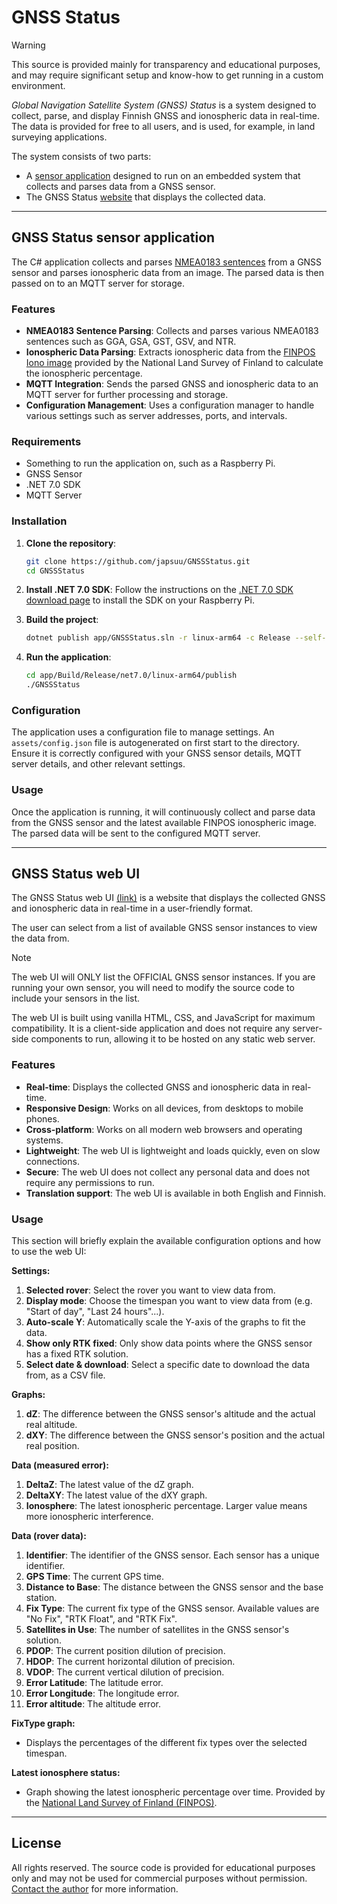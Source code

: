 
# GNSS Status

> [!WARNING]  
> This source is provided mainly for transparency and educational purposes, and may require significant setup and know-how to get running in a custom environment.

_Global Navigation Satellite System (GNSS) Status_ is a system designed to collect, parse, and display Finnish GNSS and ionospheric data in real-time.
The data is provided for free to all users, and is used, for example, in land surveying applications.

The system consists of two parts:
- A [sensor application](#gnss-status-sensor-application) designed to run on an embedded system that collects and parses data from a GNSS sensor.
- The GNSS Status [website](#gnss-status-web-ui) that displays the collected data.

---

## GNSS Status sensor application

The C# application collects and parses [NMEA0183 sentences](https://en.wikipedia.org/wiki/NMEA_0183) from a GNSS sensor and parses ionospheric data from an image.
The parsed data is then passed on to an MQTT server for storage.

### Features

- **NMEA0183 Sentence Parsing**: Collects and parses various NMEA0183 sentences such as GGA, GSA, GST, GSV, and NTR.
- **Ionospheric Data Parsing**: Extracts ionospheric data from the [FINPOS Iono image](https://finpos.nls.fi/iono/) provided by the National Land Survey of Finland to calculate the ionospheric percentage.
- **MQTT Integration**: Sends the parsed GNSS and ionospheric data to an MQTT server for further processing and storage.
- **Configuration Management**: Uses a configuration manager to handle various settings such as server addresses, ports, and intervals.

### Requirements

- Something to run the application on, such as a Raspberry Pi.
- GNSS Sensor
- .NET 7.0 SDK
- MQTT Server

### Installation

1. **Clone the repository**:
    ```sh
    git clone https://github.com/japsuu/GNSSStatus.git
    cd GNSSStatus
    ```

2. **Install .NET 7.0 SDK**:
   Follow the instructions on the [.NET 7.0 SDK download page](https://dotnet.microsoft.com/download/dotnet/7.0) to install the SDK on your Raspberry Pi.

3. **Build the project**:
    ```sh
    dotnet publish app/GNSSStatus.sln -r linux-arm64 -c Release --self-contained false /p:PublishSingleFile=true
    ```

4. **Run the application**:
    ```sh
    cd app/Build/Release/net7.0/linux-arm64/publish
    ./GNSSStatus
    ```

### Configuration

The application uses a configuration file to manage settings.
An `assets/config.json` file is autogenerated on first start to the directory.
Ensure it is correctly configured with your GNSS sensor details, MQTT server details, and other relevant settings.

### Usage

Once the application is running, it will continuously collect and parse data from the GNSS sensor and the latest available FINPOS ionospheric image.
The parsed data will be sent to the configured MQTT server.

---

## GNSS Status web UI

The GNSS Status web UI [(link)](https://japsuu.github.io/GNSSStatus/) is a website that displays the collected GNSS and ionospheric data in real-time in a user-friendly format.

The user can select from a list of available GNSS sensor instances to view the data from.

> [!NOTE]  
> The web UI will ONLY list the OFFICIAL GNSS sensor instances. If you are running your own sensor, you will need to modify the source code to include your sensors in the list.

The web UI is built using vanilla HTML, CSS, and JavaScript for maximum compatibility. It is a client-side application and does not require any server-side components to run, allowing it to be hosted on any static web server.

### Features

- **Real-time**: Displays the collected GNSS and ionospheric data in real-time.
- **Responsive Design**: Works on all devices, from desktops to mobile phones.
- **Cross-platform**: Works on all modern web browsers and operating systems.
- **Lightweight**: The web UI is lightweight and loads quickly, even on slow connections.
- **Secure**: The web UI does not collect any personal data and does not require any permissions to run.
- **Translation support**: The web UI is available in both English and Finnish.

### Usage

This section will briefly explain the available configuration options and how to use the web UI:

**Settings:**
1. **Selected rover**: Select the rover you want to view data from.
2. **Display mode**: Choose the timespan you want to view data from (e.g. "Start of day", "Last 24 hours"...).
3. **Auto-scale Y**: Automatically scale the Y-axis of the graphs to fit the data.
4. **Show only RTK fixed**: Only show data points where the GNSS sensor has a fixed RTK solution.
5. **Select date & download**: Select a specific date to download the data from, as a CSV file.

**Graphs:**
1. **dZ**: The difference between the GNSS sensor's altitude and the actual real altitude.
2. **dXY**: The difference between the GNSS sensor's position and the actual real position.

**Data (measured error):**
1. **DeltaZ**: The latest value of the dZ graph.
2. **DeltaXY**: The latest value of the dXY graph.
3. **Ionosphere**: The latest ionospheric percentage. Larger value means more ionospheric interference.

**Data (rover data):**
1. **Identifier**: The identifier of the GNSS sensor. Each sensor has a unique identifier.
2. **GPS Time**: The current GPS time.
3. **Distance to Base**: The distance between the GNSS sensor and the base station.
4. **Fix Type**: The current fix type of the GNSS sensor. Available values are "No Fix", "RTK Float", and "RTK Fix".
5. **Satellites in Use**: The number of satellites in the GNSS sensor's solution.
6. **PDOP**: The current position dilution of precision.
7. **HDOP**: The current horizontal dilution of precision.
8. **VDOP**: The current vertical dilution of precision.
9. **Error Latitude**: The latitude error.
10. **Error Longitude**: The longitude error.
11. **Error altitude**: The altitude error.

**FixType graph:**
- Displays the percentages of the different fix types over the selected timespan.

**Latest ionosphere status:**
- Graph showing the latest ionospheric percentage over time. Provided by the [National Land Survey of Finland (FINPOS)](https://finpos.nls.fi/iono/).

---

## License

All rights reserved. The source code is provided for educational purposes only and may not be used for commercial purposes without permission. [Contact the author](mailto:japsu.honkasalo@gmail.com) for more information.
